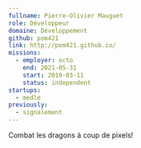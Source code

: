 ```yaml
---
fullname: Pierre-Olivier Mauguet
role: Développeur
domaine: Développement
github: pom421
link: http://pom421.github.io/
missions:
  - employer: octo
    end: 2021-05-31
    start: 2019-03-11
    status: independent
startups:
  - medle
previously:
  - signalement
---
```

Combat les dragons à coup de pixels!
